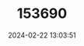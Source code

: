 ---
title: "153690"
category: "Cherax preissii"
draft: false
date: 2024-02-22 13:03:51
languages:
  English: ["Koonac"]
---